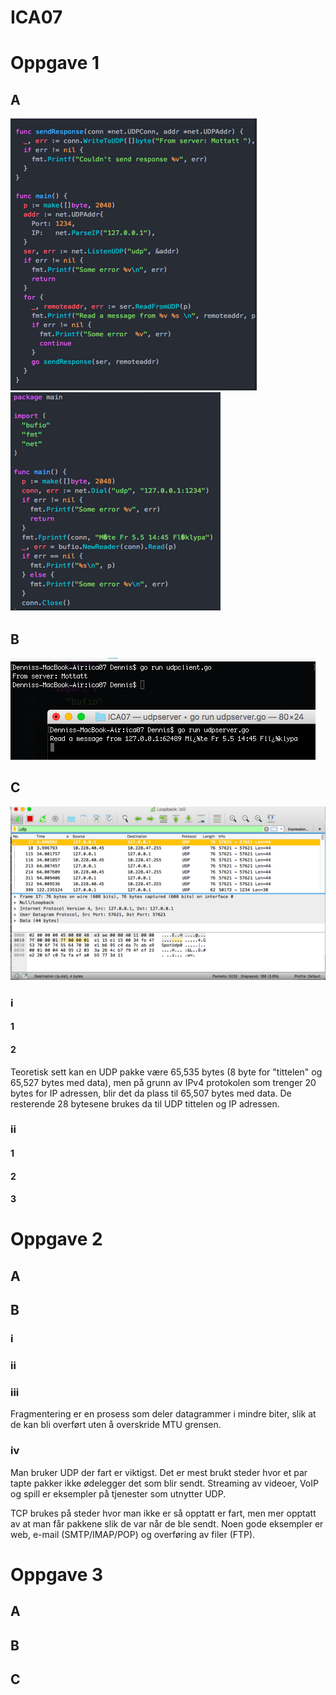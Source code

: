 # ICA07

# Oppgave 1

## A
![](https://github.com/Daddyslittlegirls/IS105/blob/master/ICA07/Vedlegg/Server.png)
![](https://github.com/Daddyslittlegirls/IS105/blob/master/ICA07/Vedlegg/Client.png)
## B
![](https://github.com/Daddyslittlegirls/IS105/blob/master/ICA07/Vedlegg/Resultat.png)
## C
![](https://github.com/Daddyslittlegirls/IS105/blob/master/ICA07/Vedlegg/Wireshark.png)
### i
#### 1

#### 2
Teoretisk sett kan en UDP pakke være 65,535 bytes (8 byte for "tittelen" og 65,527 bytes med data), men på grunn av IPv4 protokolen som trenger 20 bytes for IP adressen, blir det da plass til 65,507 bytes med data. De resterende 28 bytesene brukes da til UDP tittelen og IP adressen.

### ii
#### 1

#### 2

#### 3


# Oppgave 2

## A

## B
### i

### ii

### iii
Fragmentering er en prosess som deler datagrammer i mindre biter, slik at de kan bli overført uten å overskride MTU grensen.

### iv
Man bruker UDP der fart er viktigst. Det er mest brukt steder hvor et par tapte pakker ikke ødelegger det som blir sendt. Streaming av videoer, VoIP og spill er eksempler på tjenester som utnytter UDP.

TCP brukes på steder hvor man ikke er så opptatt er fart, men mer opptatt av at man får pakkene slik de var når de ble sendt. Noen gode eksempler er web, e-mail (SMTP/IMAP/POP) og overføring av filer (FTP).

# Oppgave 3

## A

## B

## C
